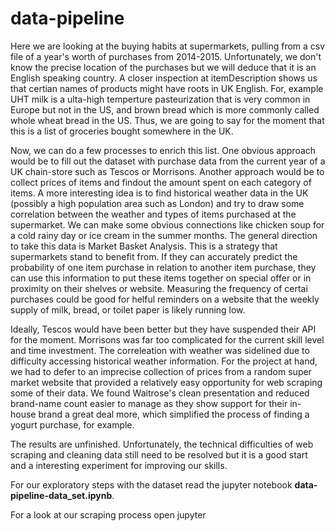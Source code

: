 # data-pipeline

Here we are looking at the buying habits at supermarkets, pulling from a csv file of a year's worth of purchases from 2014-2015. Unfortunately, we don't know the precise location of the purchases but we will deduce that it is an English speaking country. A closer inspection at itemDescription shows us that certian names of products might have roots in UK English. For, example UHT milk is a ulta-high temperture pasteurization that is very common in Europe but not in the US, and brown bread which is more commonly called whole wheat bread in the US. Thus, we are going to say for the moment that this is a list of groceries bought somewhere in the UK. 

Now, we can do a few processes to enrich this list. One obvious approach would be to fill out the dataset with purchase data from the current year of a UK chain-store such as Tescos or Morrisons. Another approach would be to collect prices of items and findout the amount spent on each category of items. A more interesting idea is to find historical weather data in the UK (possibly a high population area such as London) and try to draw some correlation between the weather and types of items purchased at the supermarket. We can make some obvious connections like chicken soup for a cold rainy day or ice cream in the summer months. The general direction to take this data is Market Basket Analysis. This is a strategy that supermarkets stand to benefit from. If they can accurately predict the probability of one item purchase in relation to another item purchase, they can use this information to put these items together on special offer or in proximity on their shelves or website. Measuring the frequency of certai purchases could be good for helful reminders on a website that the weekly supply of milk, bread, or toilet paper is likely running low. 

Ideally, Tescos would have been better but they have suspended their API for the moment. Morrisons was far too complicated for the current skill level and time investment. The correleation with weather was sidelined due to difficulty accessing historical weather information. For the project at hand, we had to defer to an imprecise collection of prices from a random super market website that provided a relatively easy opportunity for web scraping some of their data. We found Waitrose's clean presentation and reduced brand-name count easier to manage as they show support for their in-house brand a great deal more, which simplified the process of finding a yogurt purchase, for example.

The results are unfinished. Unfortunately, the technical difficulties of web scraping and cleaning data still need to be resolved but it is a good start and a interesting experiment for improving our skills.

For our exploratory steps with the dataset read the jupyter notebook **data-pipeline-data_set.ipynb**.

For a look at our scraping process open jupyter 
